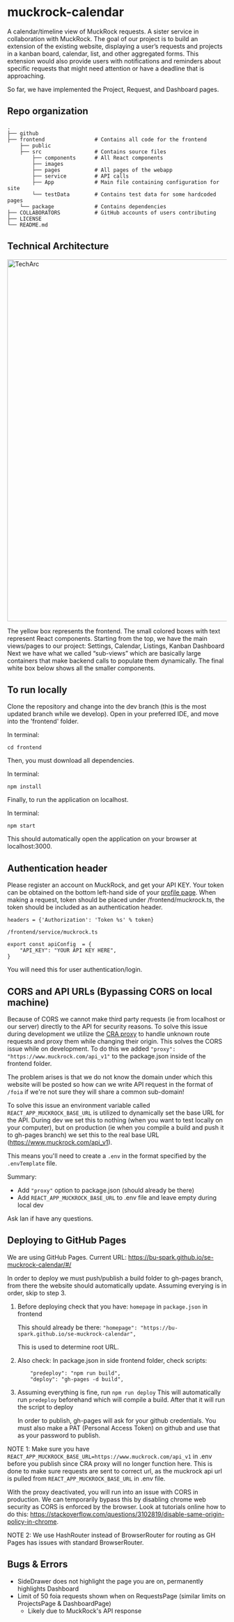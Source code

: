 # muckrock-calendar

A calendar/timeline view of MuckRock requests. A sister service in collaboration with MuckRock.
The goal of our project is to build an extension of the existing website, displaying a user’s requests and projects in a kanban board, calendar, list, and other aggregated forms.
This extension would also provide users with notifications and reminders about specific requests that might need attention or have a deadline that is approaching.

So far, we have implemented the Project, Request, and Dashboard pages.

## Repo organization

    .
    ├── github
    ├── frontend                # Contains all code for the frontend
        ├── public
        ├── src                 # Contains source files
            ├── components      # All React components
            ├── images
            ├── pages           # All pages of the webapp
            ├── service         # API calls
            ├── App             # Main file containing configuration for site
            └── testData        # Contains test data for some hardcoded pages
        └── package             # Contains dependencies
    ├── COLLABORATORS           # GitHub accounts of users contributing
    ├── LICENSE
    └── README.md

## Technical Architecture

<img width="831" alt="TechArc" src="https://user-images.githubusercontent.com/60163579/146504955-c4bf99c8-3e31-49b4-bc29-49395ec92d6e.png">

The yellow box represents the frontend.
The small colored boxes with text represent React components.
Starting from the top, we have the main views/pages to our project: Settings, Calendar, Listings, Kanban Dashboard
Next we have what we called “sub-views” which are basically large containers that make backend calls to populate them dynamically.
The final white box below shows all the smaller components.

## To run locally

Clone the repository and change into the dev branch (this is the most updated branch while we develop). Open in your preferred IDE, and move into the 'frontend' folder.

In terminal:

```
cd frontend
```

Then, you must download all dependencies.

In terminal:

```
npm install
```

Finally, to run the application on localhost.

In terminal:

```
npm start
```

This should automatically open the application on your browser at localhost:3000.

## Authentication header

Please register an account on MuckRock, and get your API KEY. Your token can be obtained on the bottom left-hand side of your [profile page](https://www.muckrock.com/accounts/profile/). When making a request, token should be placed under /frontend/muckrock.ts, the token should be included as an authentication header.

```
headers = {'Authorization': 'Token %s' % token}
```

```
/frontend/service/muckrock.ts

export const apiConfig  = {
    "API_KEY": "YOUR API KEY HERE",
}
```

You will need this for user authentication/login.

## CORS and API URLs (Bypassing CORS on local machine)

Because of CORS we cannot make third party requests (ie from localhost or our server) directly to the API for security reasons. To solve this issue during development we utilize the [CRA proxy](https://create-react-app.dev/docs/proxying-api-requests-in-development/) to handle unknown route requests and proxy them while changing their origin. This solves the CORS issue while on development. To do this we added `"proxy": "https://www.muckrock.com/api_v1"` to the package.json inside of the frontend folder.

The problem arises is that we do not know the domain under which this website will be posted so how can we write API request in the format of `/foia` if we're not sure they will share a common sub-domain!

To solve this issue an environment variable called `REACT_APP_MUCKROCK_BASE_URL` is utilized to dynamically set the base URL for the API. During dev we set this to nothing (when you want to test locally on your computer), but on production (ie when you compile a build and push it to gh-pages branch) we set this to the real base URL (https://www.muckrock.com/api_v1).

This means you'll need to create a `.env` in the format specified by the `.envTemplate` file.

Summary:

- Add `"proxy"` option to package.json (should already be there)
- Add `REACT_APP_MUCKROCK_BASE_URL` to .env file and leave empty during local dev

Ask Ian if have any questions.

## Deploying to GitHub Pages

We are using GitHub Pages.
Current URL: https://bu-spark.github.io/se-muckrock-calendar/#/

In order to deploy we must push/publish a build folder to gh-pages branch, from there the website should automatically update.
Assuming everying is in order, skip to step 3.

1. Before deploying check that you have: `homepage` in `package.json` in frontend

   This should already be there:
   `"homepage": "https://bu-spark.github.io/se-muckrock-calendar",`

   This is used to determine root URL.

2. Also check: In package.json in side frontend folder, check scripts:

   ```
       "predeploy": "npm run build",
       "deploy": "gh-pages -d build",
   ```

3. Assuming everything is fine, run `npm run deploy`
   This will automatically run `predeploy` beforehand which will compile a build.
   After that it will run the script to deploy

   In order to publish, gh-pages will ask for your github credentials.
   You must also make a PAT (Personal Access Token) on github and use that as your password to publish.

NOTE 1: Make sure you have `REACT_APP_MUCKROCK_BASE_URL=https://www.muckrock.com/api_v1` in .env before you
publish since CRA proxy will no longer function here. This is done to make sure requests are sent to correct url,
as the muckrock api url is pulled from `REACT_APP_MUCKROCK_BASE_URL` in .env file.

With the proxy deactivated, you will run into an issue with CORS in production.
We can temporarily bypass this by disabling chrome web security as CORS is enforced by the browser.
Look at tutorials online how to do this: https://stackoverflow.com/questions/3102819/disable-same-origin-policy-in-chrome.

NOTE 2: We use HashRouter instead of BrowserRouter for routing as GH Pages has issues with standard BrowserRouter.

## Bugs & Errors

- SideDrawer does not highlight the page you are on, permanently highlights Dashboard
- Limit of 50 foia requests shown when on RequestsPage (similar limits on ProjectsPage & DashboardPage)
  - Likely due to MuckRock's API response
